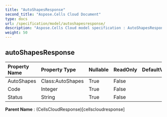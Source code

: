 ```yaml
---
title: "AutoShapesResponse"
second_title: "Aspose.Cells Cloud Document"
type: docs
url: /specification/model/autoshapesresponse/
description: "Aspose.Cells Cloud model specification : AutoShapesResponse. Effortlessly handle Excel and other spreadsheet documents with features like opening, generating, editing, splitting, merging, comparing, and converting."
weight: 50
---
```


## **autoShapesResponse**

 

| Property Name | Property Type | Nullable |  ReadOnly | DefaultValue | Description | 
| :- | :- | :- |:- |  :- | :- |
| AutoShapes | Class:AutoShapes | True |  False |  |  |  
| Code | Integer | True |  False |  |  |  
| Status | String | True |  False |  |  |  

**Parent Name** : (CellsCloudResponse)[cellscloudresponse]

